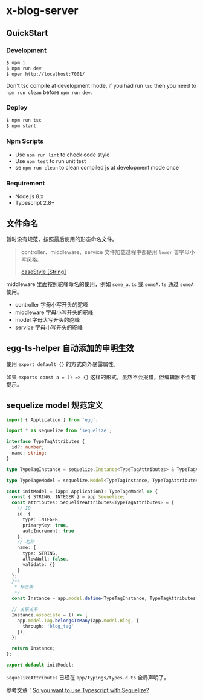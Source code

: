 # x-blog-server

## QuickStart

### Development

```bash
$ npm i
$ npm run dev
$ open http://localhost:7001/
```

Don't tsc compile at development mode, if you had run `tsc` then you need to `npm run clean` before `npm run dev`.

### Deploy

```bash
$ npm run tsc
$ npm start
```

### Npm Scripts

- Use `npm run lint` to check code style
- Use `npm test` to run unit test
- se `npm run clean` to clean compiled js at development mode once

### Requirement

- Node.js 8.x
- Typescript 2.8+

## 文件命名

暂时没有规范，按照最后使用的形态命名文件。

> controller、middleware、service 文件加载过程中都是用 `lower` 首字母小写风格。
>
> [caseStyle [String]](https://eggjs.org/zh-cn/advanced/loader.html#casestyle-string)

middleware 里面按照驼峰命名的使用，例如 `some_a.ts` 或 `someA.ts` 通过 `someA` 使用。

* controller 字母小写开头的驼峰
* middleware 字母小写开头的驼峰
* model 字母大写开头的驼峰
* service 字母小写开头的驼峰

## egg-ts-helper 自动添加的申明生效

使用 `export default {}` 的方式向外暴露属性。

如果 `exports const a = () => {}` 这样的形式，虽然不会报错，但编辑器不会有提示。

## sequelize model 规范定义

```typescript
import { Application } from 'egg';

import * as sequelize from 'sequelize';

interface TypeTagAttributes {
  id?: number;
  name: string;
}

type TypeTagInstance = sequelize.Instance<TypeTagAttributes> & TypeTagAttributes;

type TypeTageModel = sequelize.Model<TypeTagInstance, TypeTagAttributes>;

const initModel = (app: Application): TypeTageModel => {
  const { STRING, INTEGER } = app.Sequelize;
  const attributes: SequelizeAttributes<TypeTagAttributes> = {
    // ID
    id: {
      type: INTEGER,
      primaryKey: true,
      autoIncrement: true
    },
    // 名称
    name: {
      type: STRING,
      allowNull: false,
      validate: {}
    }
  };
  /**
   * 标签表
   */
  const Instance = app.model.define<TypeTagInstance, TypeTagAttributes>('tag', attributes);

  // 关联关系
  Instance.associate = () => {
    app.model.Tag.belongsToMany(app.model.Blog, {
      through: 'blog_tag'
    });
  };

  return Instance;
};

export default initModel;
```

`SequelizeAttributes` 已经在 `app/typings/types.d.ts` 全局声明了。

参考文章：[So you want to use Typescript with Sequelize?](https://vivacitylabs.com/setup-typescript-sequelize/)
